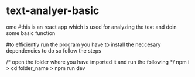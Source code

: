 # text-analyer-basic
ome 
#this is an react app which is used for analyzing the text and doin some basic function

#to efficiently run the program you have to install the neccesary dependencies to do so follow the steps

/* open the folder where you have imported it and run the following */
 npm i >
 cd folder_name >
 npm run dev
